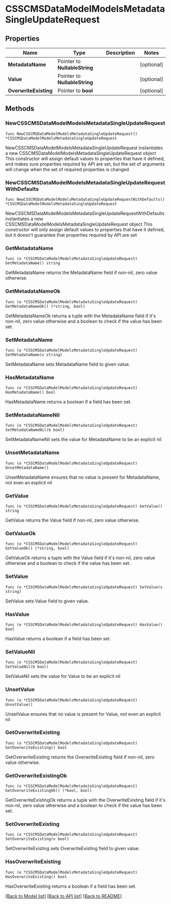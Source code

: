 # CSSCMSDataModelModelsMetadataSingleUpdateRequest

## Properties

Name | Type | Description | Notes
------------ | ------------- | ------------- | -------------
**MetadataName** | Pointer to **NullableString** |  | [optional] 
**Value** | Pointer to **NullableString** |  | [optional] 
**OverwriteExisting** | Pointer to **bool** |  | [optional] 

## Methods

### NewCSSCMSDataModelModelsMetadataSingleUpdateRequest

`func NewCSSCMSDataModelModelsMetadataSingleUpdateRequest() *CSSCMSDataModelModelsMetadataSingleUpdateRequest`

NewCSSCMSDataModelModelsMetadataSingleUpdateRequest instantiates a new CSSCMSDataModelModelsMetadataSingleUpdateRequest object
This constructor will assign default values to properties that have it defined,
and makes sure properties required by API are set, but the set of arguments
will change when the set of required properties is changed

### NewCSSCMSDataModelModelsMetadataSingleUpdateRequestWithDefaults

`func NewCSSCMSDataModelModelsMetadataSingleUpdateRequestWithDefaults() *CSSCMSDataModelModelsMetadataSingleUpdateRequest`

NewCSSCMSDataModelModelsMetadataSingleUpdateRequestWithDefaults instantiates a new CSSCMSDataModelModelsMetadataSingleUpdateRequest object
This constructor will only assign default values to properties that have it defined,
but it doesn't guarantee that properties required by API are set

### GetMetadataName

`func (o *CSSCMSDataModelModelsMetadataSingleUpdateRequest) GetMetadataName() string`

GetMetadataName returns the MetadataName field if non-nil, zero value otherwise.

### GetMetadataNameOk

`func (o *CSSCMSDataModelModelsMetadataSingleUpdateRequest) GetMetadataNameOk() (*string, bool)`

GetMetadataNameOk returns a tuple with the MetadataName field if it's non-nil, zero value otherwise
and a boolean to check if the value has been set.

### SetMetadataName

`func (o *CSSCMSDataModelModelsMetadataSingleUpdateRequest) SetMetadataName(v string)`

SetMetadataName sets MetadataName field to given value.

### HasMetadataName

`func (o *CSSCMSDataModelModelsMetadataSingleUpdateRequest) HasMetadataName() bool`

HasMetadataName returns a boolean if a field has been set.

### SetMetadataNameNil

`func (o *CSSCMSDataModelModelsMetadataSingleUpdateRequest) SetMetadataNameNil(b bool)`

 SetMetadataNameNil sets the value for MetadataName to be an explicit nil

### UnsetMetadataName
`func (o *CSSCMSDataModelModelsMetadataSingleUpdateRequest) UnsetMetadataName()`

UnsetMetadataName ensures that no value is present for MetadataName, not even an explicit nil
### GetValue

`func (o *CSSCMSDataModelModelsMetadataSingleUpdateRequest) GetValue() string`

GetValue returns the Value field if non-nil, zero value otherwise.

### GetValueOk

`func (o *CSSCMSDataModelModelsMetadataSingleUpdateRequest) GetValueOk() (*string, bool)`

GetValueOk returns a tuple with the Value field if it's non-nil, zero value otherwise
and a boolean to check if the value has been set.

### SetValue

`func (o *CSSCMSDataModelModelsMetadataSingleUpdateRequest) SetValue(v string)`

SetValue sets Value field to given value.

### HasValue

`func (o *CSSCMSDataModelModelsMetadataSingleUpdateRequest) HasValue() bool`

HasValue returns a boolean if a field has been set.

### SetValueNil

`func (o *CSSCMSDataModelModelsMetadataSingleUpdateRequest) SetValueNil(b bool)`

 SetValueNil sets the value for Value to be an explicit nil

### UnsetValue
`func (o *CSSCMSDataModelModelsMetadataSingleUpdateRequest) UnsetValue()`

UnsetValue ensures that no value is present for Value, not even an explicit nil
### GetOverwriteExisting

`func (o *CSSCMSDataModelModelsMetadataSingleUpdateRequest) GetOverwriteExisting() bool`

GetOverwriteExisting returns the OverwriteExisting field if non-nil, zero value otherwise.

### GetOverwriteExistingOk

`func (o *CSSCMSDataModelModelsMetadataSingleUpdateRequest) GetOverwriteExistingOk() (*bool, bool)`

GetOverwriteExistingOk returns a tuple with the OverwriteExisting field if it's non-nil, zero value otherwise
and a boolean to check if the value has been set.

### SetOverwriteExisting

`func (o *CSSCMSDataModelModelsMetadataSingleUpdateRequest) SetOverwriteExisting(v bool)`

SetOverwriteExisting sets OverwriteExisting field to given value.

### HasOverwriteExisting

`func (o *CSSCMSDataModelModelsMetadataSingleUpdateRequest) HasOverwriteExisting() bool`

HasOverwriteExisting returns a boolean if a field has been set.


[[Back to Model list]](../README.md#documentation-for-models) [[Back to API list]](../README.md#documentation-for-api-endpoints) [[Back to README]](../README.md)


